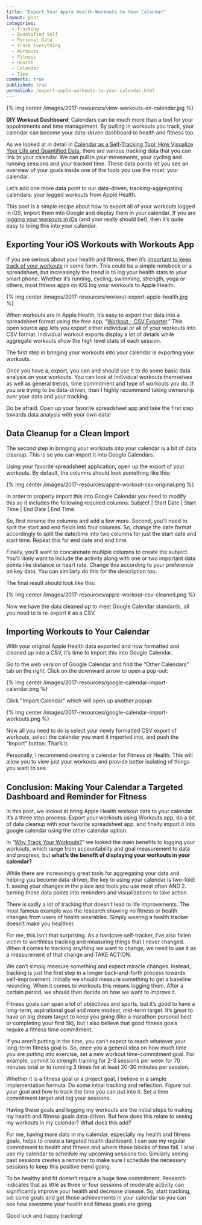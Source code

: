```yaml
---
title: "Export Your Apple Health Workouts to Your Calendar"
layout: post
categories:
  - Tracking
  - Quantified Self
  - Personal Data
  - Track Everything
  - Workouts
  - Fitness
  - Health
  - Calendar
  - Time
comments: true
published: true
permalink: /export-apple-workouts-to-your-calendar.html
---
```


{% img center /images/2017-resources/view-workouts-on-calendar.jpg %}

**DIY Workout Dashboard**: Calendars can be much more than a tool for your appointments and time management. By pulling in workouts you track, your calendar can become your data-driven dashboard to health and fitness too. 

As we looked at in detail in [Calendar as a Self-Tracking Tool: How Visualize Your Life and Quantified Data](http://www.markwk.com/data-driven-calendar.html), there are various tracking data that you can link to your calendar. We can pull in your movements, your cycling and running sessions and your tracked time. These data points let you see an overview of your goals inside one of the tools you use the most: your calendar. 

Let’s add one more data point to our data-driven, tracking-aggregating calendars: your logged workouts from Apple Health. 

This post is a simple recipe about how to export all of your workouts logged in iOS, import them into Google and display them in your calendar. If you are [logging your workouts in iOs](http://www.markwk.com/track-workouts-on-ios.html) (and your really should be!), then it’s quite easy to bring this into your calendar. 

<!--more-->

## Exporting Your iOS Workouts with Workouts App

If you are serious about your health and fitness, then it’s [important to keep track of your workouts](http://www.markwk.com/why-track-workouts.html) in some form. This could be a simple notebook or a spreadsheet, but increasingly the trend is to log your health stats to your smart phone. Whether it’s running, cycling, swimming, strength, yoga or others, most fitness apps on iOS log your workouts to Apple Health. 

{% img center /images/2017-resources/workout-export-apple-health.jpg %}

When workouts are in Apple Health, it’s easy to export that data into a spreadsheet format using the free app, “[Workout - CSV Exporter](https://itunes.apple.com/us/app/workout-csv-exporter/id1140433100?mt=8).” This open source app lets you export either individual or all of your workouts into CSV format. Individual workout exports display a lot of details while aggregate workouts show the high level stats of each session. 

The first step in bringing your workouts into your calendar is exporting your workouts. 

Once you have a, export, you can and should use it to do some basic data analysis on your workouts. You can look at individual workouts themselves as well as general trends, time commitment and type of workouts you do. If you are trying to be data-driven, then I highly recommend taking ownership over your data and your tracking. 

Do be afraid. Open up your favorite spreadsheet app and take the first step towards data analysis with your own data!  

## Data Cleanup for a Clean Import 

The second step in bringing your workouts into your calendar is a bit of data cleanup. This is so you can import it into Google Calendars. 

Using your favorite spreadsheet application, open up the export of your workouts. By default, the columns should look something like this: 

{% img center /images/2017-resources/apple-workout-csv-original.png %}

In order to properly import this into Google Calendar you need to modify this so it includes the following required columns: Subject | Start Date | Start Time | End Date | End Time. 

So, first rename the columns and add a few more. Second, you’ll need to split the start and end fields into four columns. So, change the date format accordingly to split the date/time into two columns for just the start date and start time. Repeat this for end date and end time. 

Finally, you’ll want to concatenate multiple columns to create the subject. You’ll likely want to include the activity along with one or two important data points like distance or heart rate. Change this according to your preference on key data. You can similarly do this for the description too. 

The final result should look like this: 

{% img center /images/2017-resources/apple-workout-csv-cleaned.png %}

Now we have the data cleaned up to meet Google Calendar standards, all you need to is re-export it as a CSV. 

## Importing Workouts to Your Calendar 

With your original Apple Health data exported and now formatted and cleaned up into a CSV, it’s time to import this into Google Calendar. 

Go to the web version of Google Calendar and find the “Other Calendars” tab on the right. Click on the downward arrow to open a pop-out: 

{% img center /images/2017-resources/google-calendar-import-calendar.png %}

Click "Import Calendar” which will open up another popup:

{% img center /images/2017-resources/google-calendar-import-workouts.png %}

Now all you need to do is select your newly formatted CSV export of workouts, select the calendar you want it imported into, and push the “Import” button. That’s it. 

Personally, I recommend creating a calendar for Fitness or Health. This will allow you to view just your workouts and provide better isolating of things you want to see. 

## Conclusion: Making Your Calendar a Targeted Dashboard and Reminder for Fitness

In this post, we looked at bring Apple Health workout data to your calendar. It’s a three step process: Export your workouts using Workouts app, do a bit of data cleanup with your favorite spreadsheet app, and finally import it into google calendar using the other calendar option.  

In “[Why Track Your Workouts?](http://www.markwk.com/why-track-workouts.html)” we looked the main benefits to logging your workouts, which range from accountability and goal measurement to data and progress, but **what’s the benefit of displaying your workouts in your calendar?** 

While there are increasingly great tools for aggregating your data and helping you become data-driven, the key to using your calendar is two-fold: 1. seeing your changes in the place and tools you use most often AND 2. turning those data points into reminders and visualizations to take action. 

There is sadly a lot of tracking that doesn’t lead to life improvements. The most famous example was the research showing no fitness or health changes from users of health wearables. Simply wearing a health tracker doesn’t make you healthier. 

For me, this isn’t that surprising. As a hardcore self-tracker, I’ve also fallen victim to worthless tracking and measuring things that I never changed. When it comes to tracking anything we want to change, we need to use it as a measurement of that change and TAKE ACTION. 

We can’t simply measure something and expect miracle changes. Instead, tracking is just the first step in a longer back-and-forth process towards self-improvement. Initially we should measure something to get a baseline recording. When it comes to workouts this means logging them. After a certain period, we should then decide on how we want to improve it. 

Fitness goals can span a lot of objectives and sports, but it’s good to have a long-term, aspirational goal and more modest, mid-term target. It’s great to have an big dream target to keep you going (like a marathon personal best or completing your first 5k), but I also believe that good fitness goals require a fitness time commitment. 

If you aren’t putting in the time, you can’t expect to reach whatever your long-term fitness goal is. So, once you a general idea on how much time you are putting into exercise, set a new workout time-commitment goal. For example, commit to strength training for 2-3 sessions per week for 70 minutes total or to running 3 times for at least 20-30 minutes per session. 

Whether it is a fitness goal or a project goal, I believe in a simple implementation formula: Do some initial tracking and reflection. Figure out your goal and how to track the time you can put into it. Set a time commitment target and log your sessions. 

Having these goals and logging my workouts are the initial steps to making my health and fitness goals data-driven. But how does this relate to seeing my workouts in my calendar? What does this add? 

For me, having more data in my calendar, especially my health and fitness goals, helps to create a targeted health dashboard. I can see my regular commitment to health and fitness and where those blocks of time fall. I also use my calendar to schedule my upcoming sessions too. Similarly seeing past sessions creates a reminder to make sure I schedule the necessary sessions to keep this positive trend going. 

To be healthy and fit doesn’t require a huge time commitment. Research indicates that as little as three or four sessions of moderate activity can significantly improve your health and decrease disease. So, start tracking, set some goals and get those achievements in your calendar so you can see how awesome your health and fitness goals are going. 

Good luck and happy tracking! 
